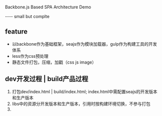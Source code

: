 Backbone.js Based SPA Architecture Demo

---- small but complte 

## feature
* 以backbone作为基础框架，seajs作为模块加载器，gulp作为构建工具的开发体系
* less作为css预处理
* 静态文件打包，压缩，加戳（css js image） 

## dev开发过程 | build产品过程
1. 打包dev/index.html | build/index.html; index.html中需配置seajs的开发版本和生产版本 
2. libs中的资源分开发版本和生产版本，引用时按构建环境切换，不参与打包 
3. 



